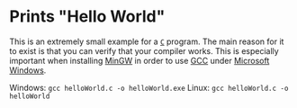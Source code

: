 # Prints "Hello World"

This is an extremely small example for a [`C`](https://en.wikipedia.org/wiki/C_%28programming_language%29) program. The main reason for it to exist is that you can verify that your compiler works. This is especially important when installing [MinGW](http://mingw.org/) in order to use [GCC](https://en.wikipedia.org/wiki/GNU_Compiler_Collection) under [Microsoft Windows](https://en.wikipedia.org/wiki/Windows).

Windows: `gcc helloWorld.c -o helloWorld.exe`
Linux: `gcc helloWorld.c -o helloWorld`